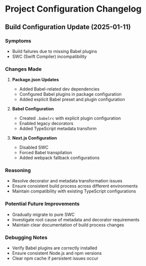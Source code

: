 # Project Configuration Changelog

## Build Configuration Update (2025-01-11)

### Symptoms
- Build failures due to missing Babel plugins
- SWC (Swift Compiler) incompatibility

### Changes Made
1. **Package.json Updates**
   - Added Babel-related dev dependencies
   - Configured Babel plugins in package configuration
   - Added explicit Babel preset and plugin configuration

2. **Babel Configuration**
   - Created `.babelrc` with explicit plugin configuration
   - Enabled legacy decorators
   - Added TypeScript metadata transform

3. **Next.js Configuration**
   - Disabled SWC
   - Forced Babel transpilation
   - Added webpack fallback configurations

### Reasoning
- Resolve decorator and metadata transformation issues
- Ensure consistent build process across different environments
- Maintain compatibility with existing TypeScript configurations

### Potential Future Improvements
- Gradually migrate to pure SWC
- Investigate root cause of metadata and decorator requirements
- Maintain clear documentation of build process changes

### Debugging Notes
- Verify Babel plugins are correctly installed
- Ensure consistent Node.js and npm versions
- Clear npm cache if persistent issues occur
